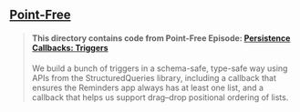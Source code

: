 ## [Point-Free](https://www.pointfree.co)

> #### This directory contains code from Point-Free Episode: [Persistence Callbacks: Triggers](https://www.pointfree.co/episodes/ep331-persistence-callbacks-type-safe-triggers)
>
> We build a bunch of triggers in a schema-safe, type-safe way using APIs from the StructuredQueries library, including a callback that ensures the Reminders app always has at least one list, and a callback that helps us support drag–drop positional ordering of lists.
